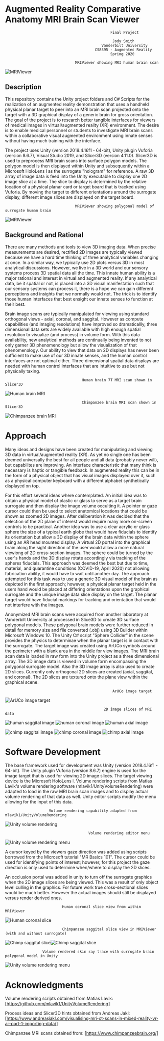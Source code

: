 # Augmented Reality Comparative Anatomy MRI Brain Scan Viewer
                                                    Final Project

                                                     Jody Smith
                                                Vanderbilt University
                                             CS8395 - Augmented Reality
                                                    Spring 2020

                                    MRIViewer showing MRI human brain scan
![MRIViewer](doc/graphics/20200414_142244_HoloLens.jpg)

## Description

This repository contains the Unity project folders and C# Scripts for the realization of an augmented reality demonstration that uses a handheld physical planar target to peer into an MRI brain scan projected onto the target with a 3D graphical display of a generic brain for gross orientation.  The goal of the project is to research better tangible interfaces for viewers of medical images in virtual/augmented reality (XR) environment.  The desire is to enable medical personnel or students to investigate MRI brain scans within a collaborative visual augmented environment using innate senses without having much training with the interface.  

The project uses Unity (version 2018.4.16f1 - 64-bit), Unity plugin Vuforia (version 8.6.7), Visual Studio 2019, and Slicer3D (version 4.11.0).  Slicer3D is used to preprocess MRI brain scans into surface polygon models.  The polygon model is then displayed within Unity and subsequently within a Microsoft HoloLens I as the surrogate "hologram" for reference.  A raw 3D array of image data is feed into the Unity executable to display one 2D image slice at a time.  The slice to display is determined by the relative location of a physical planar card or target board that is tracked using Vuforia. By moving the target to different orientations around the surrogate display, different image slices are displayed on the target board.

                                    MRIViewer showing polygonal model of surrogate human brain
![MRIViewer](doc/graphics/20200414_143426_HoloLens.jpg)

## Background and Rational

There are many methods and tools to view 3D imaging data.  When precise measurements are desired, rectified 2D images are typically viewed because we have a hard time thinking of three analytical variables changing at once.  In a similar way, we typically use 2D plots versus 3D in most analytical discussions.  However, we live in a 3D world and our sensory systems process 3D spatial data all the time.  This innate human ability is a major rational and interest in virtual and augmented reality.  If any analytical data, be it spatial or not, is placed into a 3D visual manifestation such that our sensory systems can process it, there is a hope we can gain different perceptions and insights that we normally would not. The trick is to identify those human interfaces that best ensight our innate senses to function at their best.

Brain image scans are typically manipulated for viewing using standard orthogonal views - axial, coronal, and saggital.  However as compute capabilities (and imaging resolutions) have improved so dramaticallly, three dimensional data sets are widely available with high enough spatial resolution to visualize (and process) in volume form.  With this data availability, new analytical methods are continually being invented to not only garner 3D phenomenology but allow the visualization of that phenomenology.  Our ability to view that data on 2D displays has never been sufficient to make use of our 3D innate senses, and the human control interfaces are not optimal either.  Three dimensional spatial data displays are needed with human control interfaces that are intuitive to use but not physically taxing.

                                       Human brain 7T MRI scan shown in Slicer3D
![Human brain MRI](doc/graphics/slicer3D_human.png)

                                       Chimpanzee brain MRI scan shown in Slicer3D
![Chimpanzee brain MRI](doc/graphics/slicer3D_chimp.png)


# Approach

Many ideas and designs have been created for manipulating and viewing 3D data in virtual/augmented reality (XR).  As yet no single one has been deemed universally the best for all people and all data (probably never will), but capabilites are improving.  An interface characteristic that many think is necessary is haptic or tangible feedback.  In augmented reality this can be in the form of a physical object that has visual images displayed over it, such as a physical computer keyboard with a different alphabet synthetically displayed on top.

For this effort several ideas where contemplated.  An initial idea was to obtain a physical model of plastic or glass to serve as a target brain surrogate and then display the image volume occulting it.  A pointer or gaze cursor could then be used to select anatomical locations that could be shown as zoomed 2D images.  After deliberation it was decided that the selection of the 2D plane of interest would require many more on-screen controls to be practical.  Another idea was to use a clear acrylic or glass sphere the size of a typical earth globe that would have fiducials to identify its orientation but allow a 3D display of the brain data within the sphere using an AR head mounted display.  A virtual 2D portal into the graphical brain along the sight direction of the user would allow a more natural viewiong of 2D cross-section images.  The sphere could be turned by the user's hands and the 3D display rotate accordingly via tracking of the spheres fiducials.  This approach was deemed the best but due to time, material, and quarantine conditions (COVID-19, April 2020) not allowing fabrication ability, it would have to wait until another day.  The approach attempted for this task was to use a generic 3D visual model of the brain as depicted in the first approach; however, a physical planar target held in the users hand would be placed at differing orientations upon the graphical surrogate and the unique image data slice display on the target.  The planar target would have fiducial markings for tracking and orientation that would not interfere with the images.

Anonymized MRI brain scans were acquired from another laboratory at Vanderbilt University at processed in Slice3D to create 3D surface polygonal models.  These polygonal brain models were further reduced in detail for memory size and file converted (.obj) using 3D Builder within Microsoft Windows 10. The Unity C# script "Sphere Collider" in the scene provides the physics to determinae when the planar target is in contact with the surrogate.  The target image was created using ArUCo symbols around the perimeter with a blank area in the middle for view images.  The MRI brain scan data is loaded in raw form into the Unity project as a three dimensional array.  The 3D image data is viewed in volume form encompassing the polygonal surrogate model.  Also the 3D image array is also used to create 2D slices.  Currently only orthogonal 2D slices are created (axial, saggital, and coronal).  The 2D slices are textured onto the plane view within the graphical scene.

                                                     ArUCo image target
![ArUCo image target](doc/graphics/target2_300dpi.png)

                                                 2D image slices of MRI data

![human saggital image](doc/graphics/Konrad_sag.png) ![human coronal image](doc/graphics/Konrad_cor.png) ![human axial image](doc/graphics/Konrad_axl.png) 


![chimp saggital image](doc/graphics/Male_Iyk_sag.png) 
![chimp coronal image](doc/graphics/Male_Iyk_cor.png) 
![chimp axial image](doc/graphics/Male_Iyk_axl.png)


# Software Development

The base framework used for development was Unity (version 2018.4.16f1 - 64-bit). The Unity plugin Vuforia (version 8.6.7) engine is used for the image target that is used for viewing 2D image slices.  The target viewing device is the Microsoft HoloLens I.  Volume rendering scripts from Matias Lavik's volume rendering software (mlavik1/UnityVolumeRendering) were adapted to load in the raw MRI brain scan images and to display actual volume rendering of that data as well.  Unity editor scripts modify the menu allowing for the input of this data.

                        Volume rendering capability adapted from mlavik1/UnityVolumeRendering
![Unity volume rendering](doc/graphics/unity_volrender.png)


                                          Volume rendering editor menu
![Unity volume rendering menu](doc/graphics/Vol_render_menu.png)

A cursor keyed by the viewers gaze direction was added using scripts borrowed from the Microsoft tutorial "MR Basics 101".  The cursor could be used for identifying points of interest; however, for this project the gaze direction is only used to determine when/where to display the 2D slices.

An occlusion portal was added in unity to turn off the surrogate graphics when the 2D image slices are being viewed.  This was a result of only object level culling in the graphics.  For future work true cross-sectional slices would be much better. However the actual images should still be displayed versus render derived ones.

                              Human coronal slice view from within MRIViewer
![Human coronal slice](doc/graphics/20200414_144631_HoloLens.jpg)

                              Chimpanzee saggital slice view in MRIViewer (with and without surrogate)
![Chimp saggital slice](doc/graphics/20200414_144631_HoloLens.jpg)![Chimp saggital slice](doc/graphics/20200414_155957_HoloLens.jpg)



                     Volume rendered skin ray trace with surrogate brain polygonal model in Unity
![Unity volume rendering menu](doc/graphics/20200414_160102_HoloLens.jpg)


# Acknowledgments

Volume rendering scripts obtained from Matias Lavik:
[https://github.com/mlavik1/UnityVolumeRendering]

Process ideas and Slicer3D hints obtained from Andreas Jakl:
[https://www.andreasjakl.com/visualising-mri-ct-scans-in-mixed-reality-vr-ar-part-1-importing-data/]

Chimpanzee MRI scans obtained from:
[https://www.chimpanzeebrain.org/]
